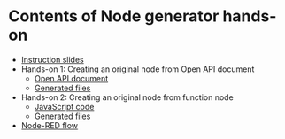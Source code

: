 # Contents of Node generator hands-on
- [Instruction slides](nodegen-handson.pdf)
- Hands-on 1: Creating an original node from Open API document
  - [Open API document](swagger.yaml)
  - [Generated files](https://github.com/kazuhitoyokoi/node-red-contrib-iss-location)
- Hands-on 2: Creating an original node from function node
  - [JavaScript code](image-segmenter.js)
  - [Generated files](https://github.com/kazuhitoyokoi/node-red-contrib-image-segmenter)
- [Node-RED flow](flows.json)
